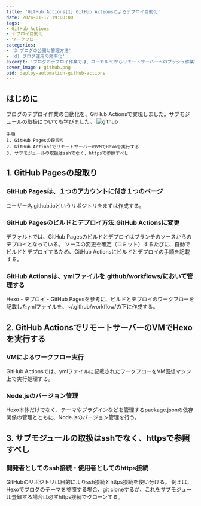 ```yaml
---
title: 'GitHub Actions[1] GitHub Actionsによるデプロイ自動化'
date: 2024-01-17 19:00:00
tags:
- GitHub_Actions
- デプロイ自動化
- ワークフロー
categories:
- '3 ブログの公開と管理方法'
- 'd) ブログ運用の効率化'
excerpt: 'ブログのデプロイ作業では、ローカルPCからリモートサーバーへのプッシュ作業が特に手間でした。ソースコードをCommitするたびにリモートのGitHub Pagesに直接デプロイできるようGitHub Actionsによるデプロイ自動化を試みました'
cover_image : github.png
pid: deploy-automation-github-actions
---
```


## はじめに
ブログのデプロイ作業の自動化を、GitHub Actionsで実現しました。サブモジュールの取扱についても学びました。 
![github](https://burturki.sirv.com/diy/github.png?w=300)

```
手順
1. GitHub Pagesの段取り
2. GitHub ActionsでリモートサーバーのVMでHexoを実行する
3. サブモジュールの取扱はsshでなく、httpsで参照すべし
```

## 1. GitHub Pagesの段取り
### GitHub Pagesは、１つのアカウントに付き１つのページ
ユーザー名.github.ioというリポジトリをまずは作成する。

### GitHub Pagesのビルドとデプロイ方法:GitHub Actionsに変更
デフォルトでは、GitHub Pagesのビルドとデプロイはブランチのソースからのデプロイとなっている。
ソースの変更を確定（コミット）するたびに、自動でビルドとデプロイするため、GitHub Actionsにビルドとデプロイの手順を記載する。

### GitHub Actionsは、ymlファイルを.github/workflows/において管理する
Hexo - デプロイ - GitHub Pagesを参考に、ビルドとデプロイのワークフローを記載したymlファイルを、~/.github/workflow/の下に作成する。

## 2. GitHub ActionsでリモートサーバーのVMでHexoを実行する
### VMによるワークフロー実行
GitHub Actionsでは、ymlファイルに記載されたワークフローをVM仮想マシン上で実行処理する。

### Node.jsのバージョン管理
Hexo本体だけでなく、テーマやプラグインなどを管理するpackage.jsonの依存関係の管理とともに、Node.jsのバージョン管理を行う。

## 3. サブモジュールの取扱はsshでなく、httpsで参照すべし
### 開発者としてのssh接続・使用者としてのhttps接続
GitHubのリポジトリは目的によりssh接続とhttps接続を使い分ける。
例えば、Hexoでブログのテーマを参照する場合、git cloneするが、これをサブモジュール登録する場合は必ずhttps接続でクローンする。
